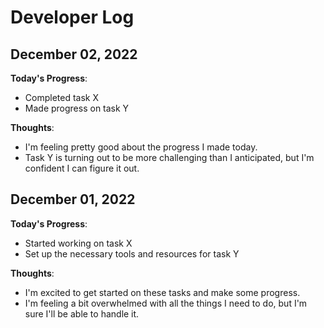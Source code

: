 # Developer Log

## December 02, 2022

**Today's Progress**:
- Completed task X
- Made progress on task Y

**Thoughts**:
- I'm feeling pretty good about the progress I made today.
- Task Y is turning out to be more challenging than I anticipated, but I'm confident I can figure it out.

## December 01, 2022

**Today's Progress**:
- Started working on task X
- Set up the necessary tools and resources for task Y

**Thoughts**:
- I'm excited to get started on these tasks and make some progress.
- I'm feeling a bit overwhelmed with all the things I need to do, but I'm sure I'll be able to handle it.
